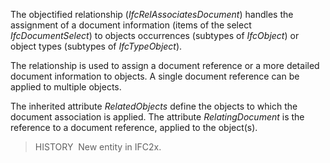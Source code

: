 The objectified relationship (_IfcRelAssociatesDocument_) handles the assignment of a document information (items of the select _IfcDocumentSelect_) to objects occurrences (subtypes of _IfcObject_) or object types (subtypes of _IfcTypeObject_).

The relationship is used to assign a document reference or a more detailed document information to objects. A single document reference can be applied to multiple objects.

The inherited attribute _RelatedObjects_ define the objects to which the document association is applied. The attribute _RelatingDocument_ is the reference to a document reference, applied to the object(s).

> HISTORY&nbsp; New entity in IFC2x.